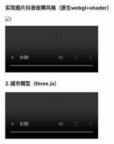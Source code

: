 ### 实现图片抖音故障风格（原生webgl+shader）

![t](https://tva1.sinaimg.cn/large/008i3skNly1gyfmgtxlibj308z07laa0.jpg)

<video src="../../../../Downloads/QQ20220116-165724.mp4"></video>

### 2.城市模型（three.js）

<video src="../../../../Downloads/QQ20220116-170023.mp4"></video>

